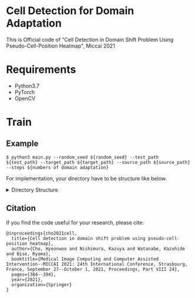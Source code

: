 # Cell Detection for Domain Adaptation
This is Official code of "Cell Detection in Domain Shift Problem Using Pseudo-Cell-Position Heatmap", Miccai 2021


# Requirements
- Python3.7
- PyTorch
- OpenCV

# Train

## Example
```
$ python3 main.py --random_seed ${random_seed} --test_path ${test_path} --target_path ${target_path} --source_path ${source_path} --steps ${numbers of domain adaptation}
```


For implementation, your directory have to be structure like below.

<details>
<summary>Directory Structure</summary>


# Directory Structure
```
├── All_fscore.py
├── Data
│   ├── seq2
│   │   ├── gt
│   │   │   ├── seq2_00000_000_000.tif
│   │   │   ├── seq2_00000_000_001.tif
│   │   │   ├── seq2_00000_000_002.tif
│   │ 	│   │ 		.
│   │   │   │ 		.
│   │   │   │ 		.
│   │   │   │ 
│   │   │   ├── seq2_00099_007_006.tif
│   │   │   ├── seq2_00099_007_007.tif
│   │   │   ├── seq2_00099_007_008.tif
│   │   │   └── seq2_00099_007_009.tif
│   │   └── ori
│   │       ├── seq2_00000_000_000.tif
│   │       ├── seq2_00000_000_001.tif
│   │       ├── seq2_00000_000_002.tif
│   │       ├── seq2_00000_000_003.tif
			.
			.
			.

│   │       ├── seq2_00099_007_006.tif
│   │       ├── seq2_00099_007_007.tif
│   │       ├── seq2_00099_007_008.tif
│   │       └── seq2_00099_007_009.tif
│   └── test_seq6
│       ├── gt
│       │   ├── 00000.tif
│       │   ├── 00001.tif
│       │   ├── 00002.tif
		  .
		  .
		  .
│       
│       │   ├── 00098.tif
│       │   └── 00099.tif
│       └── ori
│           ├── 00000.tif
│           ├── 00001.tif
                  .
		  .
                  .
│           ├── 00098.tif
│           └── 00099.tif
├── Detection
│   ├── detection
│   │   ├── custom_loss.py
│   │   ├── detection_eval.py
│   │   ├── __init__.py
│   ├── fscore.py
│   ├── networks
│   │   ├── __init__.py
│   │   ├── network_model.py
│   │   ├── network_parts.py
│   ├── predict.py
│   ├── train.py
│   └── utils
│       ├── color.csv
│       ├── for_review.py
│       ├── __init__.py
│       ├── load.py
│       ├── matching.py
├── Discriminator
│   ├── Dataaugmentation.py
│   ├── distribution_sigmoid.py
│   ├── entropy_image_level.py
│   ├── eval.py
│   ├── __init__.py
│   ├── load.py
│   ├── predict.py
│   ├── resnet_dropout.py
│   ├── train.py
│   └── utils.py
├── main.py
├── Model
│   ├── Detection
│   │   └── step0
│   └── Discriminator
│       └── step0
```

</details>

## Citation
If you find the code useful for your research, please cite:
```
@inproceedings{cho2021cell,
  title={Cell detection in domain shift problem using pseudo-cell-position heatmap},
  author={Cho, Hyeonwoo and Nishimura, Kazuya and Watanabe, Kazuhide and Bise, Ryoma},
  booktitle={Medical Image Computing and Computer Assisted Intervention--MICCAI 2021: 24th International Conference, Strasbourg, France, September 27--October 1, 2021, Proceedings, Part VIII 24},
  pages={384--394},
  year={2021},
  organization={Springer}
}